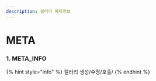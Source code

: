 ```yaml
---
description: 갤러리 메타정보
---
```


# META

### 1. META\_INFO

{% hint style="info" %}
갤러리 생성/수정/호출/
{% endhint %}

